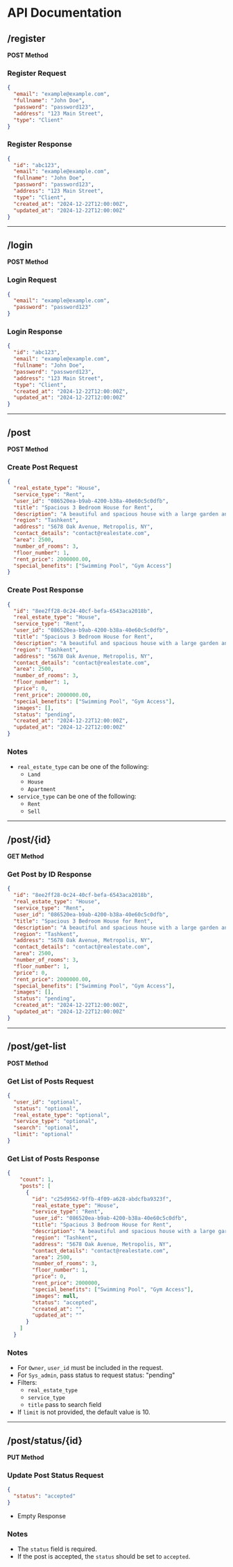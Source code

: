 # API Documentation

## /register
**POST Method**

### Register Request
```json
{
  "email": "example@example.com",
  "fullname": "John Doe",
  "password": "password123",
  "address": "123 Main Street",
  "type": "Client"
}
```

### Register Response
```json
{
  "id": "abc123",
  "email": "example@example.com",
  "fullname": "John Doe",
  "password": "password123",
  "address": "123 Main Street",
  "type": "Client",
  "created_at": "2024-12-22T12:00:00Z",
  "updated_at": "2024-12-22T12:00:00Z"
}
```

---

## /login
**POST Method**

### Login Request
```json
{
  "email": "example@example.com",
  "password": "password123"
}
```

### Login Response
```json
{
  "id": "abc123",
  "email": "example@example.com",
  "fullname": "John Doe",
  "password": "password123",
  "address": "123 Main Street",
  "type": "Client",
  "created_at": "2024-12-22T12:00:00Z",
  "updated_at": "2024-12-22T12:00:00Z"
}
```

---

## /post
**POST Method**

### Create Post Request
```json
{
  "real_estate_type": "House",
  "service_type": "Rent",
  "user_id": "086520ea-b9ab-4200-b38a-40e60c5c0dfb",
  "title": "Spacious 3 Bedroom House for Rent",
  "description": "A beautiful and spacious house with a large garden and modern amenities.",
  "region": "Tashkent",
  "address": "5678 Oak Avenue, Metropolis, NY",
  "contact_details": "contact@realestate.com",
  "area": 2500,
  "number_of_rooms": 3,
  "floor_number": 1,
  "rent_price": 2000000.00,
  "special_benefits": ["Swimming Pool", "Gym Access"]
}
```

### Create Post Response
```json
{
  "id": "8ee2ff28-0c24-40cf-befa-6543aca2018b",
  "real_estate_type": "House",
  "service_type": "Rent",
  "user_id": "086520ea-b9ab-4200-b38a-40e60c5c0dfb",
  "title": "Spacious 3 Bedroom House for Rent",
  "description": "A beautiful and spacious house with a large garden and modern amenities.",
  "region": "Tashkent",
  "address": "5678 Oak Avenue, Metropolis, NY",
  "contact_details": "contact@realestate.com",
  "area": 2500,
  "number_of_rooms": 3,
  "floor_number": 1,
  "price": 0,
  "rent_price": 2000000.00,
  "special_benefits": ["Swimming Pool", "Gym Access"],
  "images": [],
  "status": "pending",
  "created_at": "2024-12-22T12:00:00Z",
  "updated_at": "2024-12-22T12:00:00Z"
}
```

### Notes
- `real_estate_type` can be one of the following:
  - `Land`
  - `House`
  - `Apartment`
- `service_type` can be one of the following:
  - `Rent`
  - `Sell`

---

## /post/{id}
**GET Method**

### Get Post by ID Response
```json
{
  "id": "8ee2ff28-0c24-40cf-befa-6543aca2018b",
  "real_estate_type": "House",
  "service_type": "Rent",
  "user_id": "086520ea-b9ab-4200-b38a-40e60c5c0dfb",
  "title": "Spacious 3 Bedroom House for Rent",
  "description": "A beautiful and spacious house with a large garden and modern amenities.",
  "region": "Tashkent",
  "address": "5678 Oak Avenue, Metropolis, NY",
  "contact_details": "contact@realestate.com",
  "area": 2500,
  "number_of_rooms": 3,
  "floor_number": 1,
  "price": 0,
  "rent_price": 2000000.00,
  "special_benefits": ["Swimming Pool", "Gym Access"],
  "images": [],
  "status": "pending",
  "created_at": "2024-12-22T12:00:00Z",
  "updated_at": "2024-12-22T12:00:00Z"
}
```

---

## /post/get-list
**POST Method**

### Get List of Posts Request
```json
{
  "user_id": "optional",
  "status": "optional",
  "real_estate_type": "optional",
  "service_type": "optional",
  "search": "optional",
  "limit": "optional"
}
```

### Get List of Posts Response
```json
{
    "count": 1,
    "posts": [
      {
        "id": "c25d9562-9ffb-4f09-a628-abdcfba9323f",
        "real_estate_type": "House",
        "service_type": "Rent",
        "user_id": "086520ea-b9ab-4200-b38a-40e60c5c0dfb",
        "title": "Spacious 3 Bedroom House for Rent",
        "description": "A beautiful and spacious house with a large garden and modern amenities.",
        "region": "Tashkent",
        "address": "5678 Oak Avenue, Metropolis, NY",
        "contact_details": "contact@realestate.com",
        "area": 2500,
        "number_of_rooms": 3,
        "floor_number": 1,
        "price": 0,
        "rent_price": 2000000,
        "special_benefits": ["Swimming Pool", "Gym Access"],
        "images": null,
        "status": "accepted",
        "created_at": "",
        "updated_at": ""
      }
    ]
  }
```

### Notes
- For `Owner`, `user_id` must be included in the request.
- For `Sys_admin`, pass status to request status: "pending"
- Filters:
  - `real_estate_type`
  - `service_type`
  - `title` pass to search field
- If `limit` is not provided, the default value is 10.

---

## /post/status/{id}
**PUT Method**

### Update Post Status Request
```json
{
  "status": "accepted"
}
```

- Empty Response

### Notes
- The `status` field is required.
- If the post is accepted, the `status` should be set to `accepted`.